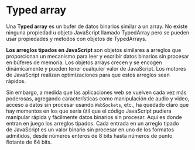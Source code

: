 # Typed array

Una **Typed array** es un bufer de datos binarios similar a un array. No existe ninguna propiedad u objeto JavaScript llamado TypedArray pero se pueden usar propiedades y metodos con objetos de TypedArrays.

**Los arreglos tipados en JavaScript** son objetos similares a arreglos que proporcionan un mecanismo para leer y escribir datos binarios sin procesar en búferes de memoria.  Los objetos arrays crecen y se encogen dinámicamente y pueden tener cualquier valor de JavaScript. Los motores de JavaScript realizan optimizaciones para que estos arreglos sean rápidos.

Sin embargo, a medida que las aplicaciones web se vuelven cada vez más poderosas, agregando características como manipulación de audio y video, acceso a datos sin procesar usando `WebSockets`, etc., ha quedado claro que hay momentos en los que sería útil que el código JavaScript pudiera manipular rápida y fácilmente datos binarios sin procesar. Aquí es donde entran en juego los arreglos tipados. Cada entrada en un arreglo tipado de JavaScript es un valor binario sin procesar en uno de los formatos admitidos, desde números enteros de 8 bits hasta números de punto flotante de 64 bits.